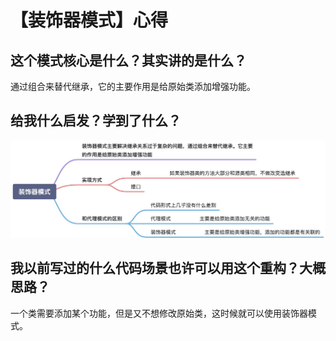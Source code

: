 # 【装饰器模式】心得

## 这个模式核心是什么？其实讲的是什么？

通过组合来替代继承，它的主要作用是给原始类添加增强功能。

## 给我什么启发？学到了什么？

![](decorator.jpeg)

## 我以前写过的什么代码场景也许可以用这个重构？大概思路？

一个类需要添加某个功能，但是又不想修改原始类，这时候就可以使用装饰器模式。
